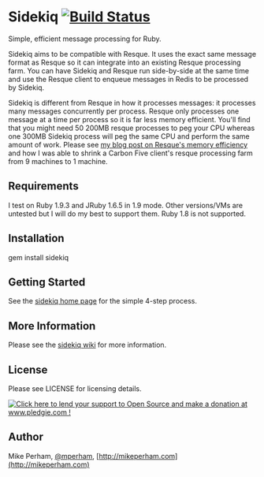 Sidekiq [![Build Status](https://secure.travis-ci.org/mperham/sidekiq.png)](http://travis-ci.org/mperham/sidekiq)
==============

Simple, efficient message processing for Ruby.

Sidekiq aims to be compatible with Resque.  It uses the exact same
message format as Resque so it can integrate into an existing Resque processing farm.
You can have Sidekiq and Resque run side-by-side at the same time and
use the Resque client to enqueue messages in Redis to be processed by Sidekiq.

Sidekiq is different from Resque in how it processes messages: it
processes many messages concurrently per process.  Resque only processes
one message at a time per process so it is far less memory efficient.
You'll find that you might need 50 200MB resque processes to peg your CPU
whereas one 300MB Sidekiq process will peg the same CPU and perform the
same amount of work.  Please see [my blog post on Resque's memory
efficiency](http://blog.carbonfive.com/2011/09/16/improving-resques-memory-efficiency/)
 and how I was able to shrink a Carbon Five client's resque processing farm
from 9 machines to 1 machine.


Requirements
-----------------

I test on Ruby 1.9.3 and JRuby 1.6.5 in 1.9 mode.  Other versions/VMs are
untested but I will do my best to support them.  Ruby 1.8 is not supported.


Installation
-----------------

   gem install sidekiq


Getting Started
-----------------

See the [sidekiq home page](http://mperham.github.com/sidekiq) for the simple 4-step process.


More Information
-----------------

Please see the [sidekiq wiki](https://github.com/mperham/sidekiq/wiki) for more information.


License
-----------------

Please see LICENSE for licensing details.

<a href='http://www.pledgie.com/campaigns/16623'><img alt='Click here to lend your support to Open Source and make a donation at www.pledgie.com !' src='http://www.pledgie.com/campaigns/16623.png?skin_name=chrome' border='0' /></a>

Author
-----------------

Mike Perham, [@mperham](https://twitter.com/mperham), [http://mikeperham.com](http://mikeperham.com)

